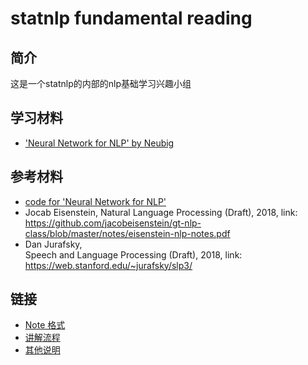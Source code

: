 # statnlp fundamental reading
## 简介
这是一个statnlp的内部的nlp基础学习兴趣小组
## 学习材料
- ['Neural Network for NLP' by Neubig](http://phontron.com/class/nn4nlp2019/)
## 参考材料
- [code for 'Neural Network for NLP'](https://github.com/neubig/nn4nlp-code)
- Jocab Eisenstein, Natural Language Processing (Draft), 2018, link: https://github.com/jacobeisenstein/gt-nlp-class/blob/master/notes/eisenstein-nlp-notes.pdf
- Dan Jurafsky, 	
Speech and Language Processing (Draft), 2018,  link: https://web.stanford.edu/~jurafsky/slp3/
## 链接
- [Note 格式](https://github.com/RaleighZ/statnlp_fundamental_reading/blob/master/%E8%AF%B4%E6%98%8E/NOTE%E6%A0%BC%E5%BC%8F.md)
- [讲解流程](https://github.com/RaleighZ/statnlp_fundamental_reading/blob/master/%E8%AF%B4%E6%98%8E/%E8%AE%B2%E8%A7%A3%E6%B5%81%E7%A8%8B.md)
- [其他说明](https://github.com/RaleighZ/statnlp_fundamental_reading/blob/master/%E8%AF%B4%E6%98%8E/%E5%85%B6%E4%BB%96%E8%AF%B4%E6%98%8E.md)
